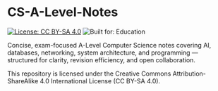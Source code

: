 # CS-A-Level-Notes

[![License: CC BY-SA 4.0](https://img.shields.io/badge/License-CC%20BY--SA%204.0-lightgrey.svg)](https://creativecommons.org/licenses/by-sa/4.0/)
![Built for: Education](https://img.shields.io/badge/Built%20for-Education-blue)


Concise, exam-focused A-Level Computer Science notes covering AI, databases, networking, system architecture, and programming — structured for clarity, revision efficiency, and open collaboration.

This repository is licensed under the Creative Commons Attribution-ShareAlike 4.0 International License (CC BY-SA 4.0).
